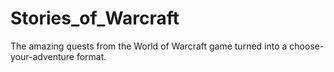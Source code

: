 # Stories_of_Warcraft
The amazing quests from the World of Warcraft game turned into a choose-your-adventure format.
